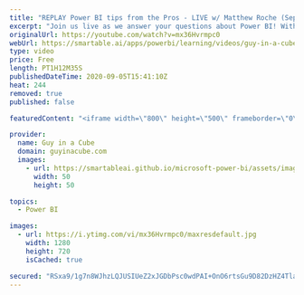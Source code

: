 ```yaml
---
title: "REPLAY Power BI tips from the Pros - LIVE w/ Matthew Roche (Sept 5, 2020)"
excerpt: "Join us live as we answer your questions about Power BI! With special guest, Matthew Roche!  Connect with Matthew: Twitter: https://twitter.com/SQLAllFather YouTube: https://www.youtube.com/channel/UCpsilPn-2qFlrYYuvyFkpPQ Website: https://ssbipolar.com/  💥 30 minutes: Open Q&A (Public) 💥 Then... Members"
originalUrl: https://youtube.com/watch?v=mx36Hvrmpc0
webUrl: https://smartable.ai/apps/powerbi/learning/videos/guy-in-a-cube-replay-power-bi-tips-from-the-pros-live-w-matthew-roche-sept-5-2020/
type: video
price: Free
length: PT1H12M35S
publishedDateTime: 2020-09-05T15:41:10Z
heat: 244
removed: true
published: false

featuredContent: "<iframe width=\"800\" height=\"500\" frameborder=\"0\" src=\"https://www.youtube.com/embed/mx36Hvrmpc0\" allow=\"accelerometer; autoplay; encrypted-media; gyroscope; picture-in-picture\" allowfullscreen></iframe>"

provider:
  name: Guy in a Cube
  domain: guyinacube.com
  images:
    - url: https://smartableai.github.io/microsoft-power-bi/assets/images/organizations/guyinacube.com-50x50.jpg
      width: 50
      height: 50

topics:
  - Power BI

images:
  - url: https://i.ytimg.com/vi/mx36Hvrmpc0/maxresdefault.jpg
    width: 1280
    height: 720
    isCached: true

secured: "RSxa9/1g7n8WJhzLQJUSIUeZ2xJGDbPsc0wdPAI+OnO6rtsGu9D82DzHZ4TlaX/CZCmg53AtuW0l03EUP4BG2zbMpsHEU/COPi+jdpTrTQI34yi2HWNSvX8wRuNKG+rL22GiVo7/LSOqS+ZSRM5NgIZ32x7aZsYWyXasyO38MSB1Mrpc/PCoS4+W0sMgWzW77EnJnpb9qZj7Sd0axLfkr7w8p3o/1sJE8zTnb2vUAJeSYnAo5ARNse9AaP1R4pl8sNMnIMN9wWNY189NkzCuZs2zplsEBCBrhmM0OXPaFnnM/QGSwZwgo/yUBRlYAHwymC+AtCVioZGJEXHGFwFJff4IQtbgPJhBMKlbm4qfrEoaCqMb5Z3iNytfnVCv0XPlq4cXKEJHbdGqqpGrWH1mQ8JM+DERf4vuuoxJwwIzmHk=;gfg/NrGR8blb7cPlpvi94g=="
---
```


